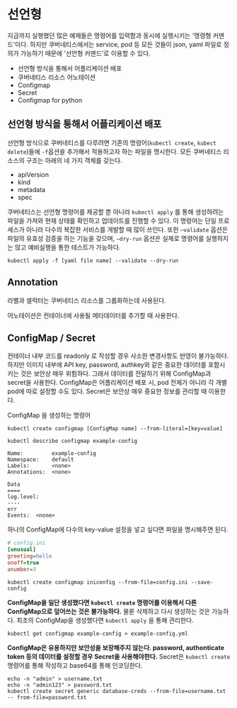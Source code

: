 # 선언형

지금까지 실행했던 많은 예제들은 명령어를 입력함과 동시에 실행시키는 '명령형 커맨드'이다. 하지만 쿠버네티스에서는 service, pod 등 모든 것들이 json, yaml 파일로 정의가 가능하기 때문에 '선언형 커맨드'로 이용할 수 있다.

- 선언형 방식을 통해서 어플리케이션 배포
- 쿠버네티스 리소스 어노테이션
- Configmap
- Secret
- Configmap for python



## 선언형 방식을 통해서 어플리케이션 배포

선언형 방식으로 쿠버네티스를 다루려면 기존의 명령어(`kubectl create`, `kubect delete`)들에 `-f`옵션을 추가해서 적용하고자 하는 파일을 명시한다. 모든 쿠버네티스 리소스의 구조는 아래의 네 가지 객체를 갖는다.

- apiVersion
- kind
- metadata
- spec

쿠버네티스는 선언형 명령어를 제공할 뿐 아니라 `kubectl apply` 를 통해 생성하려는 파일을 가져와 현재 상태를 확인하고 업데이트를 진행할 수 있다. 이 명령어는 단일 프로세스가 아니라 다수의 복잡한 서비스를 개발할 때 많이 쓰인다. 또한 `—validate` 옵션은 파일의 유효성 검증을 하는 기능을 갖으며, `—dry-run` 옵션은 실제로 명령어를 실행하지는 않고 예비실행을 통한 테스트가 가능하다.

```
kubectl apply -f [yaml file name] --validate --dry-run
```



## Annotation

라벨과 셀럭터는 쿠버네티스 리소스를 그룹화하는데 사용된다.

어노테이션은 컨테이너에 사용될 메타데이터를 추가할 때 사용한다.



## ConfigMap / Secret

컨테이너 내부 코드를 readonly 로 작성할 경우 사소한 변경사항도 반영이 불가능하다. 하지만 이미지 내부에 API key, password, authkey와 같은 중요한 데이터를 포함시키는 것은 보안상 매우 위험하다.
그래서 데이터를 전달하기 위해 ConfigMap과 secret을 사용한다. ConfigMap은 어플리케이션 배포 시, pod 전체가 아니라 각 개별 pod에 따로 설정할 수도 있다. Secret은 보안상 매우 중요한 정보를 관리할 때 이용한다.

ConfigMap 을 생성하는 명령어

```
kubectl create configmap [ConfigMap name] --from-literal=[key=value] 
```

```shell
kubectl describe configmap example-config

Name:         example-config
Namespace:    default
Labels:       <none>
Annotations:  <none>

Data
====
log.level:
----
err
Events:  <none>
```

하나의 ConfigMap에 다수의 key-value 설정을 넣고 싶다면 파일을 명시해주면 된다.

```ini
# config.ini
[unusual]
greeting=hello
onoff=true
anumber=3
```

```
kubectl create configmap iniconfig --from-file=config.ini --save-config
```

**ConfigMap을 일단 생성했다면 `kubectl create` 명령어를 이용해서 다른 ConfigMap으로 덮어쓰는 것은 불가능하다.** 물론 삭제하고 다시 생성하는 것은 가능하다. 최초의 ConfigMap을 생성했다면 `kubectl apply` 을 통해 관리한다.

```
kubectl get configmap example-config > example-config.yml
```



**ConfigMap은 유용하지만 보안성을 보장해주지 않는다. password, authonticate token 등의 데이터를 설정할 경우 Secret을 사용해야한다.**  Secret은 `kubectl create` 명령어를 통해 작성하고 base64를 통해 인코딩한다.

```
echo -n "admin" > username.txt
echo -n "admin123" > password.txt
kubectl create secret generic database-creds --from-file=username.txt -- from-file=password.txt
```



